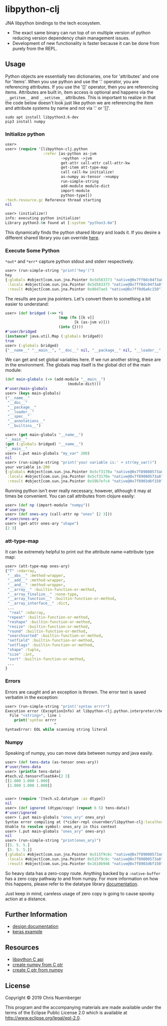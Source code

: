 # libpython-clj

JNA libpython bindings to the tech ecosystem.


* The exact same binary can run top of on multiple version of python reducing version
  dependency chain management issues.
* Development of new functionality is faster because it can be done from purely from the
  REPL.


## Usage


Python objects are essentially two dictionaries, one for 'attributes' and one for
'items'.  When you use python and use the '.' operator, you are referencing attributes.
If you use the '[]' operator, then you are referencing items.  Attributes are built in,
item access is optional and happens via the `__getitem__` and `__setitem__` attributes.
This is important to realize in that the code below doesn't look just like python we are
referencing the item and attribute systems by name and not via '.' or '[]'.


```console
sudo apt install libpython3.6-dev
pip3 install numpy
```


### Initialize python

```clojure
user>
user> (require '[libpython-clj.python
                 :refer [as-python as-jvm
                         ->python ->jvm
                         get-attr call-attr call-attr-kw
						 get-item att-type-map
                         call call-kw initialize!
						 as-numpy as-tensor ->numpy
						 run-simple-string
						 add-module module-dict
						 import-module
						 python-type]])
:tech.resource.gc Reference thread starting
nil

user> (initialize!)
info: executing python initialize!
Library python3.6m found at [:system "python3.6m"]
```

This dynamically finds the python shared library and loads it.  If you desire a
different shared library you can override
[here](https://github.com/cnuernber/libpython-clj/blob/142c0dbc7056d0f5cd1969548a127a119f641c86/src/libpython_clj/jna/base.clj#L12).


### Execute Some Python

`*out*` and `*err*` capture python stdout and stderr respectively.

```clojure
user> (run-simple-string "print('hey')")
hey
{:globals #object[com.sun.jna.Pointer 0x5d583373 "native@0x7ff0dc04f3a8"],
 :locals #object[com.sun.jna.Pointer 0x5d583373 "native@0x7ff0dc04f3a8"],
 :result #object[com.sun.jna.Pointer 0x86d7ae5 "native@0x7ff0d6a6c150"]}
```
The results are pure jna pointers.  Let's convert them to something a bit easier
to understand:

```clojure
user> (def bridged (->> *1
                        (map (fn [[k v]]
                               [k (as-jvm v)]))
                        (into {})))
#'user/bridged
(instance? java.util.Map (:globals bridged))
true
user> (:globals bridged)
{"__name__" "__main__", "__doc__" nil, "__package__" nil, "__loader__" #object[libpython_clj.python.bridge$generic_python_as_jvm$fn$reify__27727 0x4536b202 "libpython_clj.python.bridge$generic_python_as_jvm$fn$reify__27727@4536b202"], "__spec__" nil, "__annotations__" {}, "__builtins__" #object[libpython_clj.python.bridge$generic_python_as_jvm$fn$reify__27765 0x10a6eb20 "libpython_clj.python.bridge$generic_python_as_jvm$fn$reify__27765@10a6eb20"]}
```

We can get and set global variables here.  If we run another string, these are in the
environment.  The globals map itself is the global dict of the main module:

```clojure
(def main-globals (-> (add-module "__main__")
                            (module-dict)))
#'user/main-globals
user> (keys main-globals)
("__name__"
 "__doc__"
 "__package__"
 "__loader__"
 "__spec__"
 "__annotations__"
 "__builtins__")

user> (get main-globals "__name__")
"__main__"
(get (:globals bridged) "__name__")
"__main__"
user> (.put main-globals "my_var" 200)
nil
user> (run-simple-string "print('your variable is:' + str(my_var))")
your variable is:200
{:globals #object[com.sun.jna.Pointer 0x5cf3170a "native@0x7f89080573a8"],
 :locals #object[com.sun.jna.Pointer 0x5cf3170a "native@0x7f89080573a8"],
 :result #object[com.sun.jna.Pointer 0x59b7efc4 "native@0x7f8903d6f150"]}
```

Running python isn't ever really necessary, however, although it may at times be
convenient.  You can call attributes from clojure easily:

```clojure
user> (def np (import-module "numpy"))
#'user/np
user> (def ones-ary (call-attr np "ones" [2 3]))
#'user/ones-ary
user> (get-attr ones-ary "shape")
[2 3]
```


### att-type-map

It can be extremely helpful to print out the attribute name->attribute type map:

```clojure
user> (att-type-map ones-ary)
{"T" :ndarray,
 "__abs__" :method-wrapper,
 "__add__" :method-wrapper,
 "__and__" :method-wrapper,
 "__array__" :builtin-function-or-method,
 "__array_finalize__" :none-type,
 "__array_function__" :builtin-function-or-method,
 "__array_interface__" :dict,
 ...
  "real" :ndarray,
 "repeat" :builtin-function-or-method,
 "reshape" :builtin-function-or-method,
 "resize" :builtin-function-or-method,
 "round" :builtin-function-or-method,
 "searchsorted" :builtin-function-or-method,
 "setfield" :builtin-function-or-method,
 "setflags" :builtin-function-or-method,
 "shape" :tuple,
 "size" :int,
 "sort" :builtin-function-or-method,
 ...
}
```


### Errors


Errors are caught and an exception is thrown.  The error text is saved verbatim
in the exception:


```clojure
user> (run-simple-string "print('syntax errrr")
Execution error (ExceptionInfo) at libpython-clj.python.interpreter/check-error-throw (interpreter.clj:260).
  File "<string>", line 1
    print('syntax errrr
                      ^
SyntaxError: EOL while scanning string literal
```

### Numpy

Speaking of numpy, you can move data between numpy and java easily.

```clojure
user> (def tens-data (as-tensor ones-ary))
#'user/tens-data
user> (println tens-data)
#tech.v2.tensor<float64>[2 3]
[[1.000 1.000 1.000]
 [1.000 1.000 1.000]]


user> (require '[tech.v2.datatype :as dtype])
nil
user> (def ignored (dtype/copy! (repeat 6 5) tens-data))
#'user/ignored
user> (.put main-globals "ones_ary" ones_ary)
Syntax error compiling at (*cider-repl cnuernber/libpython-clj:localhost:39019(clj)*:191:7).
Unable to resolve symbol: ones_ary in this context
user> (.put main-globals "ones_ary" ones-ary)
nil
user> (run-simple-string "print(ones_ary)")
[[5. 5. 5.]
 [5. 5. 5.]]
{:globals #object[com.sun.jna.Pointer 0x515f9c6c "native@0x7f89080573a8"],
 :locals #object[com.sun.jna.Pointer 0x515f9c6c "native@0x7f89080573a8"],
 :result #object[com.sun.jna.Pointer 0x1610b946 "native@0x7f8903d6f150"]}
```

So heavy data has a zero-copy route.  Anything backed by a `:native-buffer` has a
zero copy pathway to and from numpy.  For more information on how this happens,
please refer to the datatype library [documentation](https://github.com/techascent/tech.datatype/tree/master/docs).

Just keep in mind, careless usage of zero copy is going to cause spooky action at a
distance.


## Further Information

* [design documentation](docs/design.md)
* [keras example](examples/keras-simple)


## Resources

* [libpython C api](https://docs.python.org/3.7/c-api/index.html#c-api-index)
* [create numpy from C ptr](https://stackoverflow.com/questions/23930671/how-to-create-n-dim-numpy-array-from-a-pointer)
* [create C ptr from numpy](https://docs.scipy.org/doc/numpy/reference/generated/numpy.ndarray.ctypes.html)



## License

Copyright © 2019 Chris Nuernberger

This program and the accompanying materials are made available under the
terms of the Eclipse Public License 2.0 which is available at
http://www.eclipse.org/legal/epl-2.0.
